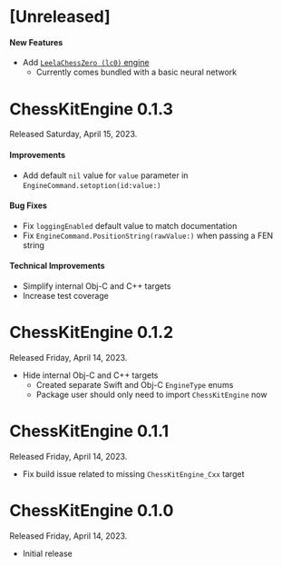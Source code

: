 # [Unreleased]

#### New Features
* Add [`LeelaChessZero (lc0)` engine](https://lczero.org)
  * Currently comes bundled with a basic neural network

# ChessKitEngine 0.1.3
Released Saturday, April 15, 2023.

#### Improvements
* Add default `nil` value for `value` parameter in `EngineCommand.setoption(id:value:)`

#### Bug Fixes
* Fix `loggingEnabled` default value to match documentation
* Fix `EngineCommand.PositionString(rawValue:)` when passing a FEN string

#### Technical Improvements
* Simplify internal Obj-C and C++ targets
* Increase test coverage

# ChessKitEngine 0.1.2
Released Friday, April 14, 2023.

* Hide internal Obj-C and C++ targets
    * Created separate Swift and Obj-C `EngineType` enums
    * Package user should only need to import `ChessKitEngine` now

# ChessKitEngine 0.1.1
Released Friday, April 14, 2023.

* Fix build issue related to missing `ChessKitEngine_Cxx` target
        
# ChessKitEngine 0.1.0
Released Friday, April 14, 2023.

* Initial release
